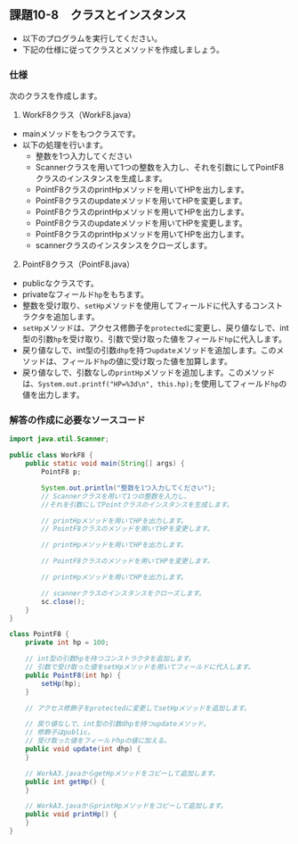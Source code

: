 ## 課題10-8　クラスとインスタンス

- 以下のプログラムを実行してください。
- 下記の仕様に従ってクラスとメソッドを作成しましょう。

### 仕様

次のクラスを作成します。

1. WorkF8クラス（WorkF8.java）
- mainメソッドをもつクラスです。
- 以下の処理を行います。
	- 整数を1つ入力してください
	- Scannerクラスを用いて1つの整数を入力し、それを引数にしてPointF8クラスのインスタンスを生成します。
	- PointF8クラスのprintHpメソッドを用いてHPを出力します。
	- PointF8クラスのupdateメソッドを用いてHPを変更します。
	- PointF8クラスのprintHpメソッドを用いてHPを出力します。
	- PointF8クラスのupdateメソッドを用いてHPを変更します。
	- PointF8クラスのprintHpメソッドを用いてHPを出力します。
	- scannerクラスのインスタンスをクローズします。

2. PointF8クラス（PointF8.java）
- publicなクラスです。
- privateなフィールド`hp`をもちます。
- 整数を受け取り、`setHp`メソッドを使用してフィールドに代入するコンストラクタを追加します。
- `setHp`メソッドは、アクセス修飾子を`protected`に変更し、戻り値なしで、int型の引数`hp`を受け取り、引数で受け取った値をフィールド`hp`に代入します。
- 戻り値なしで、int型の引数`dhp`を持つ`update`メソッドを追加します。このメソッドは、フィールド`hp`の値に受け取った値を加算します。
- 戻り値なしで、引数なしの`printHp`メソッドを追加します。このメソッドは、`System.out.printf("HP=%3d\n", this.hp);`を使用してフィールド`hp`の値を出力します。

### 解答の作成に必要なソースコード

```java
import java.util.Scanner;

public class WorkF8 {
    public static void main(String[] args) {
        PointF8 p;

        System.out.println("整数を1つ入力してください");
        // Scannerクラスを用いて1つの整数を入力し、
        //それを引数にしてPointクラスのインスタンスを生成します。

        // printHpメソッドを用いてHPを出力します。
        // PointF8クラスのメソッドを用いてHPを変更します。

        // printHpメソッドを用いてHPを出力します。

        // PointF8クラスのメソッドを用いてHPを変更します。

        // printHpメソッドを用いてHPを出力します。

        // scannerクラスのインスタンスをクローズします。
        sc.close();
    }
}

class PointF8 {
    private int hp = 100;

    // int型の引数hpを持つコンストラクタを追加します。
    // 引数で受け取った値をsetHpメソッドを用いてフィールドに代入します。
    public PointF8(int hp) {
        setHp(hp);
    }

    // アクセス修飾子をprotectedに変更してsetHpメソッドを追加します。

    // 戻り値なしで、int型の引数dhpを持つupdateメソッド。
    // 修飾子はpublic。
    // 受け取った値をフィールドhpの値に加える。
    public void update(int dhp) {
    }

    // WorkA3.javaからgetHpメソッドをコピーして追加します。
    public int getHp() {
    }

    // WorkA3.javaからprintHpメソッドをコピーして追加します。
    public void printHp() {
    }
}
```
